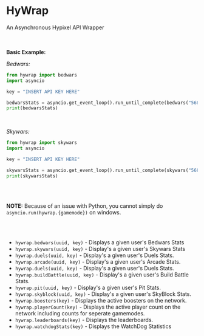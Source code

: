 
<h1>HyWrap</h1>

An Asynchronous Hypixel API Wrapper
<br/>
<br/>
<br/>

**Basic Example:**
<br/>

*Bedwars:*
```py
from hywrap import bedwars
import asyncio

key = "INSERT API KEY HERE"

bedwarsStats = asyncio.get_event_loop().run_until_complete(bedwars("568e9c0662504e8695a809bb277baa9b", key))
print(bedwarsStats)
```
<br/>

*Skywars:*
```py
from hywrap import skywars
import asyncio

key = "INSERT API KEY HERE"

skywarsStats = asyncio.get_event_loop().run_until_complete(skywars("568e9c0662504e8695a809bb277baa9b", key))
print(skywarsStats)
```
<br/>
<br/>

**NOTE:** Because of an issue with Python, you cannot simply do `asyncio.run(hywrap.{gamemode})` on windows.

<br/>
<br/>

- `hywrap.bedwars(uuid, key)` - Displays a given user's Bedwars Stats
- `hywrap.skywars(uuid, key)` - Display's a given user's Skywars Stats
- `hywrap.duels(uuid, key)` - Display's a given user's Duels Stats.
- `hywrap.arcade(uuid, key)` - Display's a given user's Arcade Stats.
- `hywrap.duels(uuid, key)` - Display's a given user's Duels Stats.
- `hywrap.buildBattle(uuid, key)` - Display's a given user's Build Battle Stats.
- `hywrap.pit(uuid, key)` - Display's a given user's Pit Stats.
- `hywrap.skyblock(uuid, key)` - Display's a given user's SkyBlock Stats.
- `hywrap.boosters(key)` - Displays the active boosters on the network.
- `hywrap.playerCount(key)` - Displays the active player count on the network including counts for seperate gamemodes.
- `hywrap.leaderboards(key)` - Displays the leaderboards.
- `hywrap.watchdogStats(key)` - Displays the WatchDog Statistics
